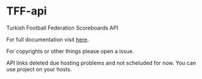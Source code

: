 # TFF-api
Turkish Football Federation Scoreboards API

For full documentation visit [here](https://siriiuss.github.io/TFF-api/).

For copyrights or other things please open a issue.

API links deleted due hosting problems and not scheluded for now. You can use project on your hosts.
